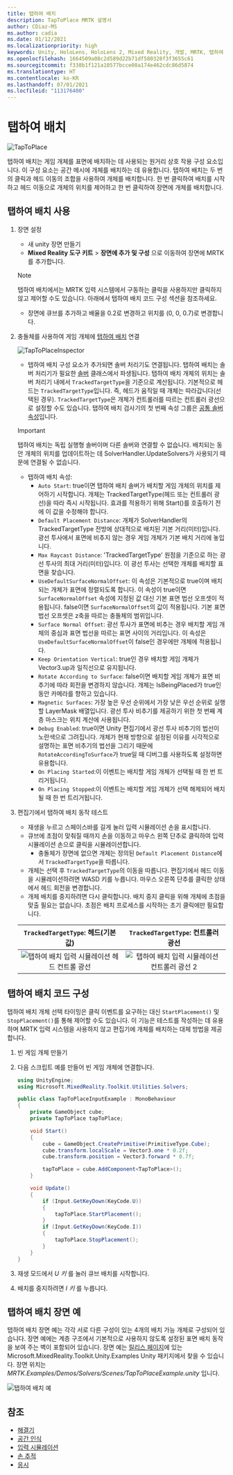 ```yaml
---
title: 탭하여 배치
description: TapToPlace MRTK 설명서
author: CDiaz-MS
ms.author: cadia
ms.date: 01/12/2021
ms.localizationpriority: high
keywords: Unity, HoloLens, HoloLens 2, Mixed Reality, 개발, MRTK, 탭하여 배치,
ms.openlocfilehash: 1664509a08c2d589d22b71df580328f3f3655c61
ms.sourcegitcommit: f338b1f121a10577bcce08a174e462cdc86d5874
ms.translationtype: HT
ms.contentlocale: ko-KR
ms.lasthandoff: 07/01/2021
ms.locfileid: "113176400"
---
```

# <a name="tap-to-place"></a>탭하여 배치

![TapToPlace](../../images/solver/tap-to-place/TapToPlaceIntroGif.gif)

탭하여 배치는 게임 개체를 표면에 배치하는 데 사용되는 원거리 상호 작용 구성 요소입니다. 이 구성 요소는 공간 메시에 개체를 배치하는 데 유용합니다. 탭하여 배치는 두 번의 클릭과 헤드 이동의 조합을 사용하여 개체를 배치합니다. 한 번 클릭하여 배치를 시작하고 헤드 이동으로 개체의 위치를 제어하고 한 번 클릭하여 장면에 개체를 배치합니다.

## <a name="using-tap-to-place"></a>탭하여 배치 사용

1. 장면 설정
    - 새 unity 장면 만들기
    - **Mixed Reality 도구 키트** > **장면에 추가 및 구성** 으로 이동하여 장면에 MRTK를 추가합니다.
    > [!NOTE]
    > 탭하여 배치에서는 MRTK 입력 시스템에서 구동하는 클릭을 사용하지만 클릭하지 않고 제어할 수도 있습니다. 아래에서 탭하여 배치 코드 구성 섹션을 참조하세요.
    - 장면에 큐브를 추가하고 배율을 0.2로 변경하고 위치를 (0, 0, 0.7)로 변경합니다.
1. 충돌체를 사용하여 게임 개체에 [탭하여 배치](xref:Microsoft.MixedReality.Toolkit.Utilities.Solvers.TapToPlace) 연결

    ![TapToPlaceInspector](../../images/solver/tap-to-place/TapToPlaceInspector2.png)

    - 탭하여 배치 구성 요소가 추가되면 솔버 처리기도 연결됩니다. 탭하여 배치는 솔버 처리기가 필요한 [솔버](solver.md) 클래스에서 파생됩니다. 탭하여 배치 개체의 위치는 솔버 처리기 내에서 `TrackedTargetType`을 기준으로 계산됩니다. 기본적으로 헤드는 `TrackedTargetType`입니다. 즉, 헤드가 움직일 때 개체는 따라갑니다(선택된 경우).  `TrackedTargetType`은 개체가 컨트롤러를 따르는 컨트롤러 광선으로 설정할 수도 있습니다. 탭하여 배치 검사기의 첫 번째 속성 그룹은 [공통 솔버 속성](solver.md#common-solver-properties)입니다.  
    > [!IMPORTANT]
    > 탭하여 배치는 독립 실행형 솔버이며 다른 솔버와 연결할 수 없습니다. 배치되는 동안 개체의 위치를 업데이트하는 데 SolverHandler.UpdateSolvers가 사용되기 때문에 연결될 수 없습니다.
    - 탭하여 배치 속성:
        - `Auto Start`: true이면 탭하여 배치 솔버가 배치할 게임 개체의 위치를 제어하기 시작합니다. 개체는 TrackedTargetType(헤드 또는 컨트롤러 광선)을 따라 즉시 시작됩니다. 효과를 적용하기 위해 Start()를 호출하기 전에 이 값을 수정해야 합니다.
        - `Default Placement Distance`: 개체가 SolverHandler의 TrackedTargetType 전방에 상대적으로 배치된 기본 거리(미터)입니다. 광선 투사에서 표면에 비추지 않는 경우 게임 개체가 기본 배치 거리에 놓입니다.
        - `Max Raycast Distance`: 'TrackedTargetType' 원점을 기준으로 하는 광선 투사의 최대 거리(미터)입니다. 이 광선 투사는 선택한 개체를 배치할 표면을 찾습니다.
        - `UseDefaultSurfaceNormalOffset`: 이 속성은 기본적으로 true이며 배치되는 개체가 표면에 정렬되도록 합니다. 이 속성이 true이면 `SurfaceNormalOffset` 속성에 지정된 값 대신 기본 표면 법선 오프셋이 적용됩니다. false이면 `SurfaceNormalOffset`의 값이 적용됩니다. 기본 표면 법선 오프셋은 z축을 따르는 충돌체의 범위입니다.
        - `Surface Normal Offset`: 광선 투사가 표면에 비추는 경우 배치할 게임 개체의 중심과 표면 법선을 따르는 표면 사이의 거리입니다. 이 속성은 `UseDefaultSurfaceNormalOffset`이 false인 경우에만 개체에 적용됩니다.
        - `Keep Orientation Vertical`: true인 경우 배치할 게임 개체가 Vector3.up과 일직선으로 유지됩니다.
        - `Rotate According to Surface`: false이면 배치할 게임 개체가 표면 비추기에 따라 회전을 변경하지 않습니다.  개체는 IsBeingPlaced가 true인 동안 카메라를 향하고 있습니다.
        - `Magnetic Surfaces`: 가장 높은 우선 순위에서 가장 낮은 우선 순위로 실행할 LayerMask 배열입니다. 광선 투사 비추기를 제공하기 위한 첫 번째 계층 마스크는 위치 계산에 사용됩니다.
        - `Debug Enabled`: true이면 Unity 편집기에서 광선 투사 비추기의 법선이 노란색으로 그려집니다. 개체가 현재 방향으로 설정된 이유를 시각적으로 설명하는 표면 비추기의 법선을 그리기 때문에 `RotateAccordingToSurface`가 true일 때 디버그를 사용하도록 설정하면 유용합니다.
        - `On Placing Started`:이 이벤트는 배치할 게임 개체가 선택될 때 한 번 트리거됩니다.
        - `On Placing Stopped`:이 이벤트는 배치할 게임 개체가 선택 해제되어 배치될 때 한 번 트리거됩니다.

1. 편집기에서 탭하여 배치 동작 테스트
    - 재생을 누르고 스페이스바를 길게 눌러 입력 시뮬레이션 손을 표시합니다.
    - 큐브에 초점이 맞춰질 때까지 손을 이동하고 마우스 왼쪽 단추로 클릭하여 입력 시뮬레이션 손으로 클릭을 시뮬레이션합니다.
        - 충돌체가 장면에 없으면 개체는 정의된 `Default Placement Distance`에서 `TrackedTargetType`을 따릅니다.
    - 개체는 선택 후 `TrackedTargetType`의 이동을 따릅니다. 편집기에서 헤드 이동을 시뮬레이션하려면 WASD 키를 누릅니다. 마우스 오른쪽 단추를 클릭한 상태에서 헤드 회전을 변경합니다.
    - 개체 배치를 중지하려면 다시 클릭합니다.  배치 중지 클릭을 위해 개체에 초점을 맞출 필요는 없습니다. 초점은 배치 프로세스를 시작하는 초기 클릭에만 필요합니다.

    `TrackedTargetType`: 헤드(기본값) |  `TrackedTargetType`: 컨트롤러 광선
    :-------------------------:|:-------------------------:
    ![탭하여 배치 입력 시뮬레이션 헤드 컨트롤 광선](../../images/solver/tap-to-place/TapToPlaceInputSimulationHead.gif)  |  ![탭하여 배치 입력 시뮬레이션 컨트롤러 광선 2](../../images/solver/tap-to-place/TapToPlaceInputSimulationControllerRay.gif)

## <a name="tap-to-place-code-configurability"></a>탭하여 배치 코드 구성

탭하여 배치 개체 선택 타이밍은 클릭 이벤트를 요구하는 대신 `StartPlacement()` 및 `StopPlacement()`를 통해 제어할 수도 있습니다. 이 기능은 테스트를 작성하는 데 유용하며 MRTK 입력 시스템을 사용하지 않고 편집기에 개체를 배치하는 대체 방법을 제공합니다.

1. 빈 게임 개체 만들기
1. 다음 스크립트 예를 만들어 빈 게임 개체에 연결합니다.

    ```c#
    using UnityEngine;
    using Microsoft.MixedReality.Toolkit.Utilities.Solvers;

    public class TapToPlaceInputExample : MonoBehaviour
    {
        private GameObject cube;
        private TapToPlace tapToPlace;

        void Start()
        {
            cube = GameObject.CreatePrimitive(PrimitiveType.Cube);
            cube.transform.localScale = Vector3.one * 0.2f;
            cube.transform.position = Vector3.forward * 0.7f;

            tapToPlace = cube.AddComponent<TapToPlace>();
        }

        void Update()
        {
            if (Input.GetKeyDown(KeyCode.U))
            {
                tapToPlace.StartPlacement();
            }
            if (Input.GetKeyDown(KeyCode.I))
            {
                tapToPlace.StopPlacement();
            }
        }
    }
    ```

1. 재생 모드에서 *U 키* 를 눌러 큐브 배치를 시작합니다.
1. 배치를 중지하려면 *I 키* 를 누릅니다.

## <a name="tap-to-place-example-scene"></a>탭하여 배치 장면 예

탭하여 배치 장면 예는 각각 서로 다른 구성이 있는 4개의 배치 가능 개체로 구성되어 있습니다. 장면 예에는 계층 구조에서 기본적으로 사용하지 않도록 설정된 표면 배치 동작을 보여 주는 벽이 포함되어 있습니다. 장면 예는 [릴리스 페이지](https://github.com/Microsoft/MixedRealityToolkit-Unity/releases)에 있는 Microsoft.MixedReality.Toolkit.Unity.Examples Unity 패키지에서 찾을 수 있습니다. 장면 위치는 *MRTK.Examples/Demos/Solvers/Scenes/TapToPlaceExample.unity* 입니다.

![탭하여 배치 예](../../images/solver/tap-to-place/TapToPlaceExampleScene.gif)

## <a name="see-also"></a>참조

- [해결기](solver.md)
- [공간 인식](../../spatial-awareness/spatial-awareness-getting-started.md)
- [입력 시뮬레이션](../../input-simulation/input-simulation-service.md)
- [손 추적](../../input/hand-tracking.md)
- [응시](../../input/gaze.md)
